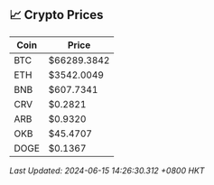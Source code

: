## 📈 Crypto Prices

| Coin | Price |
| ---- | ----- |
| BTC | $66289.3842 |
| ETH | $3542.0049 |
| BNB | $607.7341 |
| CRV | $0.2821 |
| ARB | $0.9320 |
| OKB | $45.4707 |
| DOGE | $0.1367 |

_Last Updated: 2024-06-15 14:26:30.312 +0800 HKT_